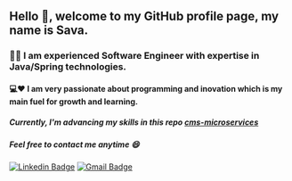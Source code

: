 <div>
  <h2 allign="center">Hello 👋, welcome to my GitHub profile page, my name is <b>Sava.</b> </h2>
  <h3>👨‍💻 I am experienced Software Engineer with expertise in Java/Spring technologies.</h3>
</div>

<div>
  <h4>💻❤️ I am very passionate about programming and inovation which is my main fuel for growth and learning.</h4>
  <h5>Currently, I'm advancing my skills in this repo <a href="https://github.com/SN-E-Commerce-CMS">cms-microservices</a></h5>
</div>



<h5>Feel free to contact me anytime 😄 </h5>


[![Linkedin Badge](https://img.shields.io/badge/-savanakarada-blue?style=flat-square&logo=Linkedin&logoColor=white&link=https://www.linkedin.com/in/s22n/)](https://www.linkedin.com/in/s22n/) 
[![Gmail Badge](https://img.shields.io/badge/-savanakarada1508@gmail.com-c14438?style=flat-square&logo=Gmail&logoColor=white&link=mailto:savanakarada1508@gmail.com)](mailto:savanakarada1508@gmail.com)
